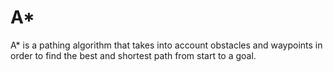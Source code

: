 # A\*

A* is a pathing algorithm that takes into account obstacles and waypoints in order to find the best and shortest path from start to a goal.
